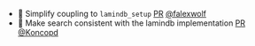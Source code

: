- 🎨 Simplify coupling to `lamindb_setup` [PR](https://github.com/laminlabs/bionty/pull/171) [@falexwolf](https://github.com/falexwolf)
- 🎨 Make search consistent with the lamindb implementation [PR](https://github.com/laminlabs/bionty/pull/170) [@Koncopd](https://github.com/Koncopd)
